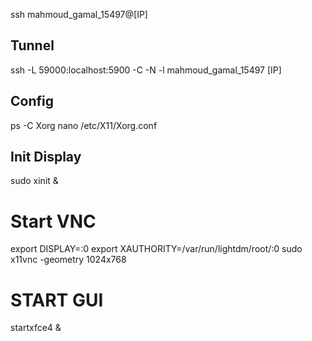 ssh mahmoud_gamal_15497@[IP]

## Tunnel
ssh -L 59000:localhost:5900 -C -N -l mahmoud_gamal_15497 [IP]

## Config
ps -C Xorg
nano /etc/X11/Xorg.conf

## Init Display
sudo xinit &

# Start VNC
export DISPLAY=:0
export XAUTHORITY=/var/run/lightdm/root/:0
sudo x11vnc -geometry 1024x768

# START GUI
startxfce4 &
